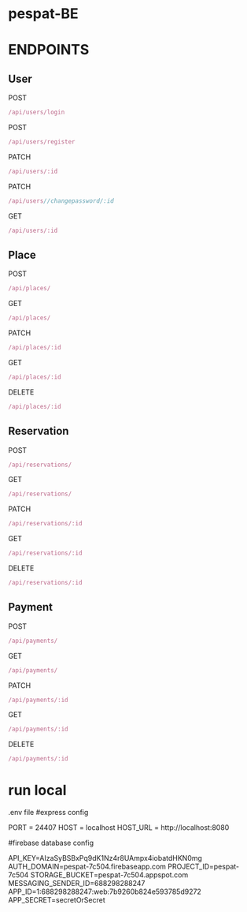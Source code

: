 # pespat-BE

# ENDPOINTS
## User 
POST 
```js
/api/users/login
```
POST 
```js
/api/users/register
```
PATCH 
```js
/api/users/:id
```
PATCH
```js
/api/users//changepassword/:id
```
GET 
```js
/api/users/:id
```


## Place
POST 
```js
/api/places/
```
GET 
```js
/api/places/
```
PATCH 
```js
/api/places/:id
```
GET 
```js
/api/places/:id
```
DELETE 
```js
/api/places/:id
```

## Reservation
POST 
```js
/api/reservations/
```
GET 
```js
/api/reservations/
```
PATCH 
```js
/api/reservations/:id
```
GET 
```js
/api/reservations/:id
```
DELETE 
```js
/api/reservations/:id
```

## Payment 
POST 
```js
/api/payments/
```
GET 
```js
/api/payments/
```
PATCH 
```js
/api/payments/:id
```
GET 
```js
/api/payments/:id
```
DELETE 
```js
/api/payments/:id
```

# run local 

.env file
#express config

PORT = 24407
HOST = localhost
HOST_URL = http://localhost:8080


#firebase database config

API_KEY=AIzaSyBSBxPq9dK1Nz4r8UAmpx4iobatdHKN0mg
AUTH_DOMAIN=pespat-7c504.firebaseapp.com
PROJECT_ID=pespat-7c504
STORAGE_BUCKET=pespat-7c504.appspot.com
MESSAGING_SENDER_ID=688298288247
APP_ID=1:688298288247:web:7b9260b824e593785d9272
APP_SECRET=secretOrSecret
